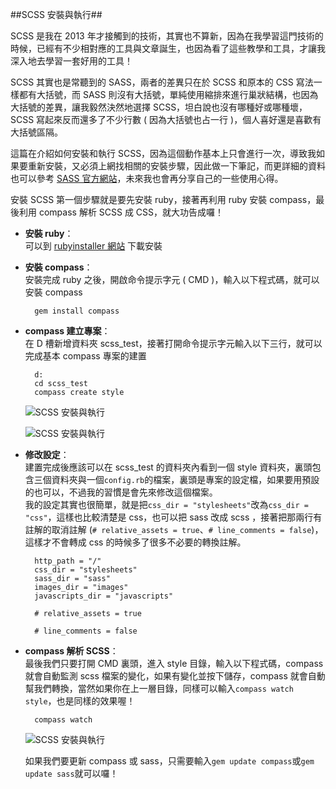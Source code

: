 ##SCSS 安裝與執行##

SCSS 是我在 2013 年才接觸到的技術，其實也不算新，因為在我學習這門技術的時候，已經有不少相對應的工具與文章誕生，也因為看了這些教學和工具，才讓我深入地去學習一套好用的工具！

SCSS 其實也是常聽到的 SASS，兩者的差異只在於 SCSS 和原本的 CSS 寫法一樣都有大括號，而 SASS 則沒有大括號，單純使用縮排來進行巢狀結構，也因為大括號的差異，讓我毅然決然地選擇 SCSS，坦白說也沒有哪種好或哪種壞，SCSS 寫起來反而還多了不少行數 ( 因為大括號也占一行 )，個人喜好還是喜歡有大括號區隔。

這篇在介紹如何安裝和執行 SCSS，因為這個動作基本上只會進行一次，導致我如果要重新安裝，又必須上網找相關的安裝步驟，因此做一下筆記，而更詳細的資料也可以參考 [SASS 官方網站](http://sass-lang.com/)，未來我也會再分享自己的一些使用心得。

安裝 SCSS 第一個步驟就是要先安裝 ruby，接著再利用 ruby 安裝 compass，最後利用 compass 解析 SCSS 成 CSS，就大功告成囉！

- **安裝 ruby**：  
  可以到 [rubyinstaller 網站](http://rubyinstaller.org/downloads/) 下載安裝  

- **安裝 compass**：  
  安裝完成 ruby 之後，開啟命令提示字元 ( CMD )，輸入以下程式碼，就可以安裝 compass

		gem install compass
	
- **compass 建立專案**：  
  在 D 槽新增資料夾 scss_test，接著打開命令提示字元輸入以下三行，就可以完成基本 compass 專案的建置

		d:
		cd scss_test
		compass create style

	![SCSS 安裝與執行](https://lh3.googleusercontent.com/-B6YOctxj9ek/U48lPZHKDfI/AAAAAAAA3-c/jhTAu_KQsaY/s000/20140604_1_02.png)  

	![SCSS 安裝與執行](https://lh6.googleusercontent.com/-_Zel-5Glmec/U48lPzOXq_I/AAAAAAAA3-o/MO2Wsdy1B-Q/s000/20140604_1_03.png)

- **修改設定**：  
  建置完成後應該可以在 scss_test 的資料夾內看到一個 style 資料夾，裏頭包含三個資料夾與一個`config.rb`的檔案，裏頭是專案的設定檔，如果要用預設的也可以，不過我的習慣是會先來修改這個檔案。  
  我的設定其實也很簡單，就是把`css_dir = "stylesheets"`改為`css_dir = "css"`，這樣也比較清楚是 css，也可以把 sass 改成 scss ，接著把那兩行有註解的取消註解 (`# relative_assets = true`、`# line_comments = false`)，這樣才不會轉成 css 的時候多了很多不必要的轉換註解。
  
		http_path = "/"
		css_dir = "stylesheets"
		sass_dir = "sass"
		images_dir = "images"
		javascripts_dir = "javascripts"
		
		# relative_assets = true

		# line_comments = false
		

- **compass 解析 SCSS**：  
  最後我們只要打開 CMD 裏頭，進入 style 目錄，輸入以下程式碼，compass 就會自動監測 scss 檔案的變化，如果有變化並按下儲存，compass 就會自動幫我們轉換，當然如果你在上一層目錄，同樣可以輸入`compass watch style`，也是同樣的效果喔！

		compass watch

	![SCSS 安裝與執行](https://lh5.googleusercontent.com/-1yS1QXSxKBg/U48lPSw4QvI/AAAAAAAA3-k/NEm24ML1wts/s000/20140604_1_04.png)

		
    如果我們要更新 compass 或 sass，只需要輸入`gem update compass`或`gem update sass`就可以囉！